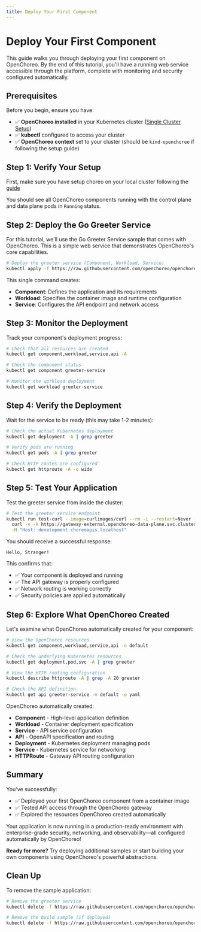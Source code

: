 ```yaml
---
title: Deploy Your First Component
---
```


# Deploy Your First Component

This guide walks you through deploying your first component on OpenChoreo. By the end of this tutorial, you'll have a running web service accessible through the platform, complete with monitoring and security configured automatically.

## Prerequisites

Before you begin, ensure you have:

- ✅ **OpenChoreo installed** in your Kubernetes cluster ([Single Cluster Setup](./single-cluster.md))
- ✅ **kubectl** configured to access your cluster
- ✅ **OpenChoreo context** set to your cluster (should be `kind-openchoreo` if following the setup guide)

## Step 1: Verify Your Setup

First, make sure you have setup choreo on your local cluster following the [guide](./single-cluster.md)

You should see all OpenChoreo components running with the control plane and data plane pods in `Running` status.

## Step 2: Deploy the Go Greeter Service

For this tutorial, we'll use the Go Greeter Service sample that comes with OpenChoreo. This is a simple web service that demonstrates OpenChoreo's core capabilities.

```bash
# Deploy the greeter service (Component, Workload, Service)
kubectl apply -f https://raw.githubusercontent.com/openchoreo/openchoreo/main/samples/from-image/go-greeter-service/greeter-service.yaml
```

This single command creates:
- **Component**: Defines the application and its requirements
- **Workload**: Specifies the container image and runtime configuration  
- **Service**: Configures the API endpoint and network access

## Step 3: Monitor the Deployment

Track your component's deployment progress:

```bash
# Check that all resources are created
kubectl get component,workload,service,api -A

# Check the component status
kubectl get component greeter-service 

# Monitor the workload deployment
kubectl get workload greeter-service 
```

## Step 4: Verify the Deployment

Wait for the service to be ready (this may take 1-2 minutes):

```bash
# Check the actual Kubernetes deployment
kubectl get deployment -A | grep greeter

# Verify pods are running
kubectl get pods -A | grep greeter

# Check HTTP routes are configured
kubectl get httproute -A -o wide
```

## Step 5: Test Your Application

Test the greeter service from inside the cluster:

```bash
# Test the greeter service endpoint
kubectl run test-curl --image=curlimages/curl --rm -i --restart=Never -- \
  curl -v -k https://gateway-external.openchoreo-data-plane.svc.cluster.local/default/greeter-service/greeter/greet \
  -H "Host: development.choreoapis.localhost"
```

You should receive a successful response:
```text
Hello, Stranger!
```

This confirms that:
- ✅ Your component is deployed and running
- ✅ The API gateway is properly configured
- ✅ Network routing is working correctly
- ✅ Security policies are applied automatically

## Step 6: Explore What OpenChoreo Created

Let's examine what OpenChoreo automatically created for your component:

```bash
# View the OpenChoreo resources
kubectl get component,workload,service,api -n default

# Check the underlying Kubernetes resources
kubectl get deployment,pod,svc -A | grep greeter

# View the HTTP routing configuration
kubectl describe httproute -A | grep -A 20 greeter

# Check the API definition
kubectl get api greeter-service -n default -o yaml
```

OpenChoreo automatically created:
- **Component** - High-level application definition
- **Workload** - Container deployment specification  
- **Service** - API service configuration
- **API** - OpenAPI specification and routing
- **Deployment** - Kubernetes deployment managing pods
- **Service** - Kubernetes service for networking
- **HTTPRoute** - Gateway API routing configuration

## Summary

You've successfully:
- ✅ Deployed your first OpenChoreo component from a container image
- ✅ Tested API access through the OpenChoreo gateway
- ✅ Explored the resources OpenChoreo created automatically

Your application is now running in a production-ready environment with enterprise-grade security, networking, and observability—all configured automatically by OpenChoreo!

**Ready for more?** Try deploying additional samples or start building your own components using OpenChoreo's powerful abstractions.

## Clean Up

To remove the sample application:

```bash
# Remove the greeter service
kubectl delete -f https://raw.githubusercontent.com/openchoreo/openchoreo/main/samples/from-image/go-greeter-service/greeter-service.yaml

# Remove the build sample (if deployed)
kubectl delete -f https://raw.githubusercontent.com/openchoreo/openchoreo/main/samples/from-source/services/go-google-buildpack-reading-list/reading-list-service.yaml
```
